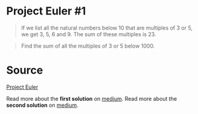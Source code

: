 # Project Euler #1
>If we list all the natural numbers below 10 that are multiples of 3 or 5, we get 3, 5, 6 and 9.
The sum of these multiples is 23.

>Find the sum of all the multiples of 3 or 5 below 1000.

# Source
[Project Euler](https:www.projecteuler.net)

Read more about the **first solution** on [medium](https://medium.com/@popflorin1705/javascript-coding-challenge-1-6d9c712963d2).
Read more about the **second solution** on [medium](https://medium.com/@popflorin1705/javascript-coding-challenge-1-follow-up-278dcc1e25c7).
